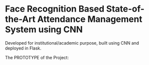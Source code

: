 # Face Recognition Based State-of-the-Art Attendance Management System using CNN
Developed for institutional/academic purpose, built using CNN and deployed in Flask.

The PROTOTYPE of the Project:  
